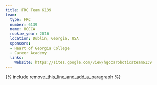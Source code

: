 ```yaml
---
title: FRC Team 6139
team:
  type: FRC
  number: 6139
  name: HGCCA
  rookie_year: 2016
  location: Dublin, Georgia, USA
  sponsors:
  - Heart of Georgia College
  - Career Academy
  links:
    Website: https://sites.google.com/view/hgccaroboticsteam6139
---
```


{% include remove_this_line_and_add_a_paragraph %}